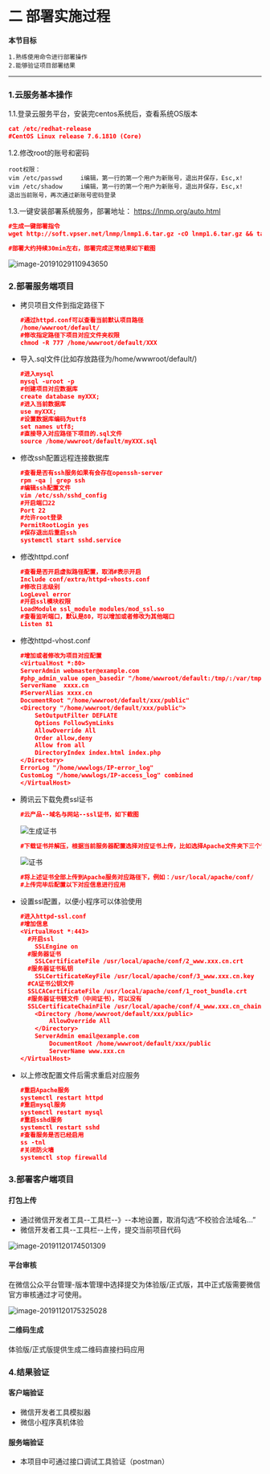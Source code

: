 # 二 部署实施过程 

**本节目标**

```
1.熟练使用命令进行部署操作
2.能够验证项目部署结果
```

---

### 1.云服务基本操作

1.1.登录云服务平台，安装完centos系统后，查看系统OS版本

```json
cat /etc/redhat-release
#CentOS Linux release 7.6.1810 (Core)
```

1.2.修改root的账号和密码

```
root权限：
vim /etc/passwd		i编辑，第一行的第一个用户为新账号，退出并保存，Esc,x!
vim /etc/shadow		i编辑，第一行的第一个用户为新账号，退出并保存，Esc,x!
退出当前账号，再次通过新账号密码登录
```

1.3.一键安装部署系统服务，部署地址： https://lnmp.org/auto.html 

```json
#生成一键部署指令
wget http://soft.vpser.net/lnmp/lnmp1.6.tar.gz -cO lnmp1.6.tar.gz && tar zxf lnmp1.6.tar.gz && cd lnmp1.6 && LNMP_Auto="y" DBSelect="2" DB_Root_Password="lnmp.org" InstallInnodb="y" PHPSelect="5" SelectMalloc="1" ApacheSelect="2" ServerAdmin="webmaster@example.com" ./install.sh lamp
```

```json
#部署大约持续30min左右，部署完成正常结果如下截图
```

![image-20191029110943650](../img/image-20191029110943650.png)

### 2.部署服务端项目

- 拷贝项目文件到指定路径下

  ```json
  #通过httpd.conf可以查看当前默认项目路径
  /home/wwwroot/default/
  #修改指定路径下项目对应文件夹权限
  chmod -R 777 /home/wwwroot/default/XXX
  ```

- 导入.sql文件(比如存放路径为/home/wwwroot/default/)

  ```json
  #进入mysql
  mysql -uroot -p
  #创建项目对应数据库
  create database myXXX;
  #进入当前数据库
  use myXXX;
  #设置数据库编码为utf8
  set names utf8;
  #直接导入对应路径下项目的.sql文件
  source /home/wwwroot/default/myXXX.sql
  ```

- 修改ssh配置远程连接数据库

  ```json
  #查看是否有ssh服务如果有会存在openssh-server
  rpm -qa | grep ssh	
  #编辑ssh配置文件
  vim /etc/ssh/sshd_config
  #开启端口22
  Port 22
  #允许root登录
  PermitRootLogin yes	
  #保存退出后重启ssh
  systemctl start sshd.service	
  ```

- 修改httpd.conf

  ```json
  #查看是否开启虚拟路径配置，取消#表示开启
  Include conf/extra/httpd-vhosts.conf
  #修改日志级别
  LogLevel error
  #开启ssl模块权限
  LoadModule ssl_module modules/mod_ssl.so
  #查看监听端口，默认是80，可以增加或者修改为其他端口
  Listen 81
  ```

- 修改httpd-vhost.conf

  ```json
  #增加或者修改为项目对应配置
  <VirtualHost *:80>
  ServerAdmin webmaster@example.com
  #php_admin_value open_basedir "/home/wwwroot/default:/tmp/:/var/tmp/:/proc/"
  ServerName  xxxx.cn
  #ServerAlias xxxx.cn
  DocumentRoot "/home/wwwroot/default/xxx/public"
  <Directory "/home/wwwroot/default/xxx/public">
      SetOutputFilter DEFLATE
      Options FollowSymLinks
      AllowOverride All
      Order allow,deny
      Allow from all
      DirectoryIndex index.html index.php
  </Directory>
  ErrorLog "/home/wwwlogs/IP-error_log"
  CustomLog "/home/wwwlogs/IP-access_log" combined
  </VirtualHost>
  ```

- 腾讯云下载免费ssl证书

  ```json
  #云产品--域名与网站--ssl证书，如下截图
  ```

  ![生成证书](../img/image-20191030180644006.png)

  ```json
  #下载证书并解压，根据当前服务器配置选择对应证书上传，比如选择Apache文件夹下三个证书文件，如下截图
  ```

  ![证书](../img/image-20191030180951293.png)

  ```json
  #将上述证书全部上传到Apache服务对应路径下，例如：/usr/local/apache/conf/
  #上传完毕后配置以下对应信息进行应用
  ```

- 设置ssl配置，以便小程序可以体验使用

  ```json
  #进入httpd-ssl.conf
  #增加信息
  <VirtualHost *:443>
  	#开启ssl
      SSLEngine on
  	#服务器证书
      SSLCertificateFile /usr/local/apache/conf/2_www.xxx.cn.crt
  	#服务器证书私钥
      SSLCertificateKeyFile /usr/local/apache/conf/3_www.xxx.cn.key
  	#CA证书公钥文件
  	SSLCACertificateFile /usr/local/apache/conf/1_root_bundle.crt
  	#服务器证书链文件（中间证书），可以没有
  	SSLCertificateChainFile /usr/local/apache/conf/4_www.xxx.cn_chain.crt
      <Directory /home/wwwroot/default/xxx/public>
          AllowOverride All
      </Directory>
      ServerAdmin email@example.com
          DocumentRoot /home/wwwroot/default/xxx/public
          ServerName www.xxx.cn
  </VirtualHost>
  ```

- 以上修改配置文件后需求重启对应服务

  ```json
  #重启Apache服务
  systemctl restart httpd
  #重启mysql服务
  systemctl restart mysql
  #重启sshd服务
  systemctl restart sshd
  #查看服务是否已经启用
  ss -tnl
  #关闭防火墙
  systemctl stop firewalld
  ```

### 3.部署客户端项目

#### 打包上传

- 通过微信开发者工具--工具栏--》--本地设置，取消勾选“不校验合法域名...”
- 微信开发者工具--工具栏--上传，提交当前项目代码

![image-20191120174501309](../img/image-20191120174501309.png)

#### 平台审核

在微信公众平台管理-版本管理中选择提交为体验版/正式版，其中正式版需要微信官方审核通过才可使用。

![image-20191120175325028](../img/image-20191120175325028.png)

#### 二维码生成

体验版/正式版提供生成二维码直接扫码应用

### 4.结果验证

#### 客户端验证

- 微信开发者工具模拟器
- 微信小程序真机体验

#### 服务端验证

- 本项目中可通过接口调试工具验证（postman）